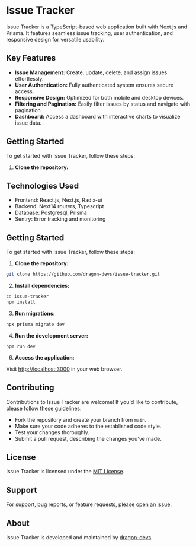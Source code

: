 # Issue Tracker

Issue Tracker is a TypeScript-based web application built with Next.js and Prisma. It features seamless issue tracking, user authentication, and responsive design for versatile usability.

## Key Features

- **Issue Management:** Create, update, delete, and assign issues effortlessly.
- **User Authentication:** Fully authenticated system ensures secure access.
- **Responsive Design:** Optimized for both mobile and desktop devices.
- **Filtering and Pagination:** Easily filter issues by status and navigate with pagination.
- **Dashboard:** Access a dashboard with interactive charts to visualize issue data.

## Getting Started

To get started with Issue Tracker, follow these steps:

1. **Clone the repository:**
## Technologies Used

- Frontend: React.js, Next.js, Radix-ui
- Backend: Next14 routers, Typescript
- Database: Postgresql, Prisma
- Sentry: Error tracking and monitoring

## Getting Started

To get started with Issue Tracker, follow these steps:

1. **Clone the repository:**
```bash
git clone https://github.com/dragon-devs/issue-tracker.git
```
2. **Install dependencies:**

```bash
cd issue-tracker
npm install
```

3. **Run migrations:**
```bash
npx prisma migrate dev
```

4. **Run the development server:**

```
npm run dev
```


6. **Access the application:**

Visit [http://localhost:3000](http://localhost:3000) in your web browser.

## Contributing

Contributions to Issue Tracker are welcome! If you'd like to contribute, please follow these guidelines:

- Fork the repository and create your branch from `main`.
- Make sure your code adheres to the established code style.
- Test your changes thoroughly.
- Submit a pull request, describing the changes you've made.

## License

Issue Tracker is licensed under the [MIT License](LICENSE).

## Support

For support, bug reports, or feature requests, please [open an issue](https://github.com/dragon-devs/issue-tracker/issues).

## About

Issue Tracker is developed and maintained by [dragon-devs](https://dragon-devs.vercel.app).
